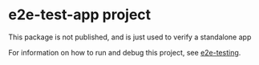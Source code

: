 # e2e-test-app project

This package is not published, and is just used to verify a standalone app

For information on how to run and debug this project, see [e2e-testing](https://github.com/microsoft/react-native-windows/blob/main/docs/e2e-testing.md).